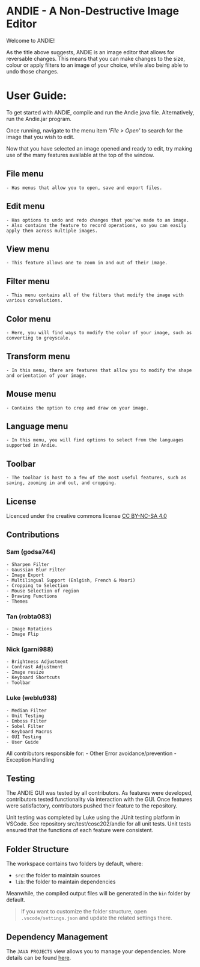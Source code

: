 # ANDIE - A Non-Destructive Image Editor

Welcome to ANDIE! 

As the title above suggests, ANDIE is an image editor that allows for reversable changes. 
This means that you can make changes to the size, colour or apply filters to an image of your choice, while also being able to undo those changes.

# User Guide:

To get started with ANDIE, compile and run the Andie.java file.
Alternatively, run the Andie.jar program.

Once running, navigate to the menu item *'File > Open'* to search for the image that you wish to edit.

Now that you have selected an image opened and ready to edit, try making use of the many features available at the top of the window.

## File menu
    - Has menus that allow you to open, save and export files.

## Edit menu
    - Has options to undo and redo changes that you've made to an image.
    - Also contains the feature to record operations, so you can easily apply them across multiple images.

## View menu
    - This feature allows one to zoom in and out of their image.

## Filter menu
    - This menu contains all of the filters that modify the image with various convolutions.

## Color menu
    - Here, you will find ways to modify the color of your image, such as converting to greyscale.

## Transform menu
    - In this menu, there are features that allow you to modify the shape and orientation of your image.

## Mouse menu
    - Contains the option to crop and draw on your image.

## Language menu
    - In this menu, you will find options to select from the languages supported in Andie.

## Toolbar
    - The toolbar is host to a few of the most useful features, such as saving, zooming in and out, and cropping.


## License
Licenced under the creative commons license
<a href="https://creativecommons.org/licenses/by-nc-sa/4.0/">CC BY-NC-SA 4.0</a>

## Contributions

### Sam (godsa744)
    - Sharpen Filter
    - Gaussian Blur Filter
    - Image Export
    - Multilingual Support (Enlgish, French & Maori)
    - Cropping to Selection
    - Mouse Selection of region
    - Drawing Functions
    - Themes

### Tan (robta083)
    - Image Rotations
    - Image Flip

### Nick (garni988)
    - Brightness Adjustment
    - Contrast Adjustment
    - Image resize
    - Keyboard Shortcuts
    - Toolbar

### Luke (weblu938)
    - Median Filter
    - Unit Testing
    - Emboss Filter
    - Sobel Filter
    - Keyboard Macros
    - GUI Testing 
    - User Guide

All contributors responsible for:
    - Other Error avoidance/prevention
    - Exception Handling

## Testing
The ANDIE GUI was tested by all contributors. 
As features were developed, contributors tested functionality via interaction with the GUI.
Once features were satisfactory, contributors pushed their feature to the repository.

Unit testing was completed by Luke using the JUnit testing platform in VSCode. See repository src/test/cosc202/andie for all unit tests. 
Unit tests ensured that the functions of each feature were consistent. 

## Folder Structure

The workspace contains two folders by default, where:

- `src`: the folder to maintain sources
- `lib`: the folder to maintain dependencies

Meanwhile, the compiled output files will be generated in the `bin` folder by default.

> If you want to customize the folder structure, open `.vscode/settings.json` and update the related settings there.

## Dependency Management

The `JAVA PROJECTS` view allows you to manage your dependencies. More details can be found [here](https://github.com/microsoft/vscode-java-dependency#manage-dependencies).

